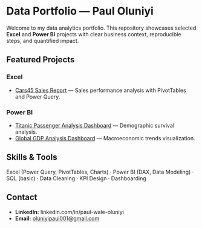 # Data Portfolio — Paul Oluniyi

Welcome to my data analytics portfolio. This repository showcases selected **Excel** and **Power BI** projects with clear business context, reproducible steps, and quantified impact.

## Featured Projects
### Excel
- [Cars45 Sales Report](Excel/Cars45-Sales-Report/README.md) — Sales performance analysis with PivotTables and Power Query.

### Power BI
- [Titanic Passenger Analysis Dashboard](PowerBI/Titanic-Dashboard/README.md) — Demographic survival analysis.
- [Global GDP Analysis Dashboard](PowerBI/GDP-Dashboard/README.md) — Macroeconomic trends visualization.

## Skills & Tools
Excel (Power Query, PivotTables, Charts) · Power BI (DAX, Data Modeling) · SQL (basic) · Data Cleaning · KPI Design · Dashboarding

## Contact
- **LinkedIn:** linkedin.com/in/paul-wale-oluniyi
- **Email:** oluniyipaul001@gmail.com

